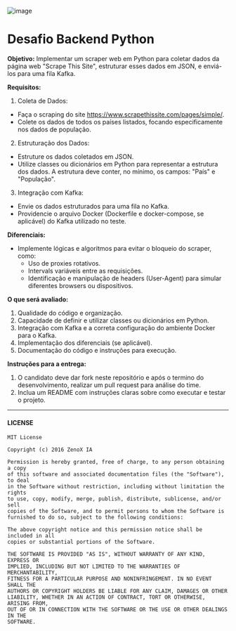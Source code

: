 ![image](https://github.com/Zenox-AI/Teste-Backend-Golang/assets/144921896/480d7d7d-aa5b-4f00-b5a0-b9d4e740fc99)


# Desafio Backend Python

**Objetivo:** Implementar um scraper web em Python para coletar dados da página web "Scrape This Site", estruturar esses dados em JSON, e enviá-los para uma fila Kafka.

**Requisitos:**

1. Coleta de Dados:

 - Faça o scraping do site https://www.scrapethissite.com/pages/simple/.
 - Colete os dados de todos os países listados, focando especificamente nos dados de população.

2. Estruturação dos Dados:

 - Estruture os dados coletados em JSON.
 - Utilize classes ou dicionários em Python para representar a estrutura dos dados. A estrutura deve conter, no mínimo, os campos: "País" e "População".

3. Integração com Kafka:

 - Envie os dados estruturados para uma fila no Kafka.
 - Providencie o arquivo Docker (Dockerfile e docker-compose, se aplicável) do Kafka utilizado no teste.


**Diferenciais:**

- Implemente lógicas e algoritmos para evitar o bloqueio do scraper, como:
   - Uso de proxies rotativos.
   - Intervals variáveis entre as requisições.
   - Identificação e manipulação de headers (User-Agent) para simular diferentes browsers ou dispositivos.

**O que será avaliado:**

1. Qualidade do código e organização.
2. Capacidade de definir e utilizar classes ou dicionários em Python.
3. Integração com Kafka e a correta configuração do ambiente Docker para o Kafka.
4. Implementação dos diferenciais (se aplicável).
5. Documentação do código e instruções para execução.

**Instruções para a entrega:**

1. O candidato deve dar fork neste repositório e após o termino do desenvolvimento, realizar um pull request para análise do time.
2. Inclua um README com instruções claras sobre como executar e testar o projeto.

---
#### LICENSE
```
MIT License

Copyright (c) 2016 ZenoX IA

Permission is hereby granted, free of charge, to any person obtaining a copy
of this software and associated documentation files (the "Software"), to deal
in the Software without restriction, including without limitation the rights
to use, copy, modify, merge, publish, distribute, sublicense, and/or sell
copies of the Software, and to permit persons to whom the Software is
furnished to do so, subject to the following conditions:

The above copyright notice and this permission notice shall be included in all
copies or substantial portions of the Software.

THE SOFTWARE IS PROVIDED "AS IS", WITHOUT WARRANTY OF ANY KIND, EXPRESS OR
IMPLIED, INCLUDING BUT NOT LIMITED TO THE WARRANTIES OF MERCHANTABILITY,
FITNESS FOR A PARTICULAR PURPOSE AND NONINFRINGEMENT. IN NO EVENT SHALL THE
AUTHORS OR COPYRIGHT HOLDERS BE LIABLE FOR ANY CLAIM, DAMAGES OR OTHER
LIABILITY, WHETHER IN AN ACTION OF CONTRACT, TORT OR OTHERWISE, ARISING FROM,
OUT OF OR IN CONNECTION WITH THE SOFTWARE OR THE USE OR OTHER DEALINGS IN THE
SOFTWARE.
```
